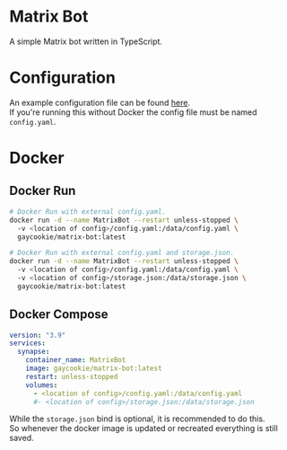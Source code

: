 # Matrix Bot
A simple Matrix bot written in TypeScript.

# Configuration
An example configuration file can be found [here](config-example.yaml).  
If you're running this without Docker the config file must be named `config.yaml`.

# Docker
## Docker Run
```bash
# Docker Run with external config.yaml.
docker run -d --name MatrixBot --restart unless-stopped \ 
  -v <location of config>/config.yaml:/data/config.yaml \
  gaycookie/matrix-bot:latest

# Docker Run with external config.yaml and storage.json.
docker run -d --name MatrixBot --restart unless-stopped \ 
  -v <location of config>/config.yaml:/data/config.yaml \ 
  -v <location of config>/storage.json:/data/storage.json \ 
  gaycookie/matrix-bot:latest
```

## Docker Compose
```yaml
version: "3.9"
services:
  synapse:
    container_name: MatrixBot
    image: gaycookie/matrix-bot:latest
    restart: unless-stopped
    volumes:
      - <location of config>/config.yaml:/data/config.yaml
      #- <location of config>/storage.json:/data/storage.json
```

While the `storage.json` bind is optional, it is recommended to do this.  
So whenever the docker image is updated or recreated everything is still saved.